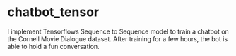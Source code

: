 # chatbot_tensor
I implement Tensorflows Sequence to Sequence model to train a chatbot on the Cornell Movie Dialogue dataset. After training for a few hours, the bot is able to hold a fun conversation.
